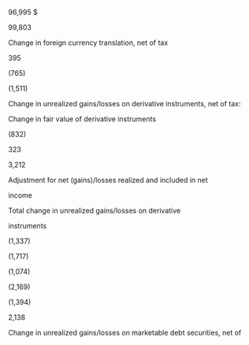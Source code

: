 96,995  $

99,803

Change in foreign currency translation, net of tax

395

(765)

(1,511)

Change in unrealized gains/losses on derivative instruments, net of tax:

Change in fair value of derivative instruments

(832)

323

3,212

Adjustment for net (gains)/losses realized and included in net

income

Total change in unrealized gains/losses on derivative

instruments

(1,337)

(1,717)

(1,074)

(2,169)

(1,394)

2,138

Change in unrealized gains/losses on marketable debt securities, net of